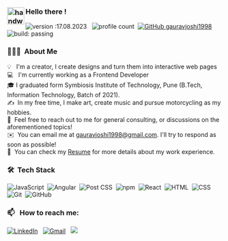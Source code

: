 
### <img alt="handwavegif" src="https://user-images.githubusercontent.com/39513876/112366216-8cfe7400-8cfe-11eb-8116-7d3dbae20e97.gif" width='40' align="left"/> Hello there !
![version :17.08.2023](https://img.shields.io/badge/version-12.04.2024-informational) &nbsp;
![profile count](https://komarev.com/ghpvc/?username=gauravjoshi1998&color=red)&nbsp;
[![GitHub gauravjoshi1998](https://img.shields.io/github/followers/gauravjoshi1998?label=follow&style=social)](https://github.com/gauravjoshi1998)&nbsp;
![build: passing](https://img.shields.io/badge/build-passing-success)
### 👨🏻‍💻 &nbsp;About Me

💡 &nbsp; I'm a creator, I create designs and turn them into interactive web pages \
💻 &nbsp; I'm currently working as a Frontend Developer\
🎓&nbsp;I graduated form Symbiosis Institute of Technology, Pune (B.Tech, Information Technology, Batch of 2021).\
✍️ &nbsp;In my free time, I make art, create music and pursue motorcycling as my hobbies.\
💬 &nbsp;Feel free to reach out to me for general consulting, or discussions on the aforementioned topics!\
✉️ &nbsp;You can email me at gauravjoshi1998@gmail.com. I'll try to respond as soon as possible!\
📄 &nbsp;You can check my [Resume](https://drive.google.com/file/d/1aPCmbQqalP5zJr7rvpUxml0_CV5f8Azc/view?usp=sharing) for more details about my work experience.


### 🛠 &nbsp;Tech Stack

![JavaScript](https://badges.aleen42.com/src/javascript.svg)&nbsp;
![Angular](https://badges.aleen42.com/src/angular.svg)&nbsp;
![Post CSS](https://badges.aleen42.com/src/postcss.svg)&nbsp;
![npm](https://badges.aleen42.com/src/npm.svg)&nbsp;
![React](https://badges.aleen42.com/src/react.svg)&nbsp;
![HTML](https://img.shields.io/badge/-HTML-05122A?style=flat&logo=HTML5)&nbsp;
![CSS](https://img.shields.io/badge/-CSS-05122A?style=flat&logo=CSS3&logoColor=1572B6)&nbsp;
![Git](https://img.shields.io/badge/-Git-05122A?style=flat&logo=git)&nbsp;
![GitHub](https://badges.aleen42.com/src/github.svg)&nbsp;

### 📫 &nbsp; How to reach me:


<a href="https://www.linkedin.com/in/gauravjoshi1998/"><img alt="LinkedIn" src="https://img.shields.io/badge/linkedin%20-%230077B5.svg?&style=flat&logo=linkedin&logoColor=white"/></a> &nbsp;
<a href="mailto:gauravjoshi1998@gmail.com"><img alt="Gmail" src="https://img.shields.io/badge/Gmail-D14836?style=flat&logo=gmail&logoColor=white" /></a> &nbsp;
<a href="https://instagram.com/gauravjoshi1998"><img src="https://badges.aleen42.com/src/instagram.svg"/></a> &nbsp;

